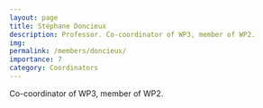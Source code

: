 ```yaml
---
layout: page
title: Stéphane Doncieux
description: Professor. Co-coordinator of WP3, member of WP2.
img:
permalink: /members/doncieux/
importance: 7
category: Coordinators
---
```


Co-coordinator of WP3, member of WP2.

